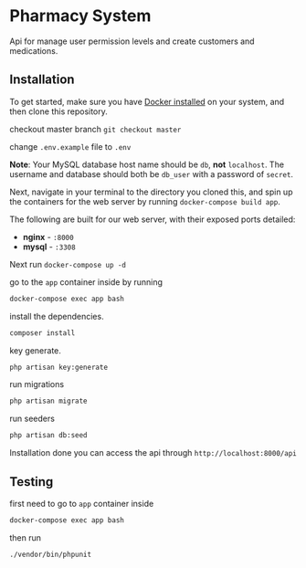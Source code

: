 # Pharmacy System

Api for manage user permission levels and create customers and medications.

## Installation

To get started, make sure you have [Docker installed](https://docs.docker.com/docker-for-mac/install/) on your system, and then clone this repository.

checkout master branch `git checkout master`

change `.env.example` file to `.env`

**Note**: Your MySQL database host name should be `db`, **not** `localhost`. The username and database should both be `db_user` with a password of `secret`.

Next, navigate in your terminal to the directory you cloned this, and spin up the containers for the web server by running `docker-compose build app`.

The following are built for our web server, with their exposed ports detailed:

- **nginx** - `:8000`
- **mysql** - `:3308`

Next run `docker-compose up -d`

go to the `app` container inside by running
```bash
docker-compose exec app bash
``` 

install the dependencies.

```bash
composer install
```

key generate.
```bash
php artisan key:generate 
```

run migrations
```bash
php artisan migrate
```

run seeders
```bash
php artisan db:seed
```
Installation done you can access the api through `http://localhost:8000/api`

## Testing
first need to go to `app` container inside
```bash
docker-compose exec app bash
```
then run
```bash
./vendor/bin/phpunit
```
